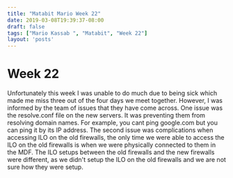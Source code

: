 ```yaml
---
title: "Matabit Mario Week 22"
date: 2019-03-08T19:39:37-08:00
draft: false
tags: ["Mario Kassab ", "Matabit", "Week 22"]
layout: 'posts'
---
```


# Week 22

Unfortunately this week I was unable to do much due to being sick which made me miss three out of the four days we meet together. However, I was informed by the team of issues that they have come across. One issue was the resolve.conf file on the new servers. It was preventing them from resolving domain names. For example, you cant ping google.com but you can ping it by its IP address. The second issue was complications when accessing ILO on the old firewalls, the only time we were able to access the ILO on the old firewalls is when we were physically connected to them in the MDF. The ILO setups between the old firewalls and the new firewalls were different, as we didn't setup the ILO on the old firewalls and we are not sure how they were setup. 
